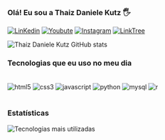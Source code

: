 ### Olá! Eu sou a Thaiz Daniele Kutz 🖐️
[![LinKedin](https://img.shields.io/badge/LinkedIn-0077B5?style=for-the-badge&logo=linkedin&logoColor=white)](https://www.linkedin.com/in/thaiz-daniele-kutz-a6758719b)
[![Youbute](https://img.shields.io/badge/YouTube-FF0000?style=for-the-badge&logo=youtube&logoColor=white)](https://youtube.com/@resultadosmatematicos555)
[![Instagram](https://img.shields.io/badge/Instagram-E4405F?style=for-the-badge&logo=instagram&logoColor=white)](https://instagram.com/thaizdanielekutz?utm_source=qr&igshid=MzNlNGNkZWQ4Mg%3D%3D)
[![LinkTree](https://img.shields.io/badge/linktree-39E09B?style=for-the-badge&logo=linktree&logoColor=white)](https://linktr.ee/thaizdanielekutz?fbclid=PAAaa3CgVuX16-YEWnTK0a82C2Ox6cN8-s31sG7ivlf5bjgGiCaDdkF_tDhho)


![Thaiz Daniele Kutz GitHub stats](https://github-readme-stats.vercel.app/api?username=thaizdanielekutz&show_icons=true&theme=radical)


### Tecnologias que eu uso no meu dia

<div style="display: inline_block"><br/>
<img align="center" alt="html5" src="https://img.shields.io/badge/HTML5-E34F26?style=for-the-badge&logo=html5&logoColor=white">
<img align="center" alt="css3" src="https://img.shields.io/badge/CSS3-1572B6?style=for-the-badge&logo=css3&logoColor=white">
<img align="center" alt="javascript" src="https://img.shields.io/badge/JavaScript-F7DF1E?style=for-the-badge&logo=javascript&logoColor=black">
<img align="center" alt="python" src="https://img.shields.io/badge/Python-3776AB?style=for-the-badge&logo=python&logoColor=white">
<img align="center" alt="mysql" src="	https://img.shields.io/badge/MySQL-00000F?style=for-the-badge&logo=mysql&logoColor=white">
<img align="center" alt="r" src="https://img.shields.io/badge/R-276DC3?style=for-the-badge&logo=r&logoColor=white">

</div><br/>

### Estatísticas
![Tecnologias mais utilizadas](https://github-readme-stats.vercel.app/api/top-langs/?username=thaizdanielekutz&layout=compact)


